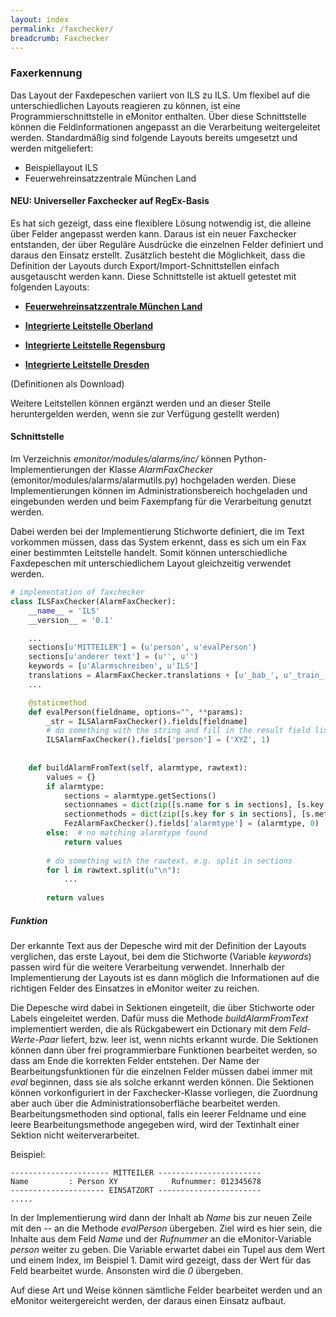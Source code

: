 ```yaml
---
layout: index
permalink: /faxchecker/
breadcrumb: Faxchecker
---
```


### Faxerkennung

Das Layout der Faxdepeschen variiert von ILS zu ILS. Um flexibel auf die unterschiedlichen Layouts reagieren zu können, 
ist eine Programmierschnittstelle in eMonitor enthalten. Über diese Schnittstelle können die Feldinformationen angepasst an die 
Verarbeitung weitergeleitet werden. 
Standardmäßig sind folgende Layouts bereits umgesetzt und werden mitgeliefert:

- Beispiellayout ILS
- Feuerwehreinsatzzentrale München Land

#### NEU: Universeller Faxchecker auf RegEx-Basis

Es hat sich gezeigt, dass eine flexiblere Lösung notwendig ist, die alleine über Felder angepasst werden kann. Daraus ist ein neuer Faxchecker entstanden, der über Reguläre 
Ausdrücke die einzelnen Felder definiert und daraus den Einsatz erstellt. Zusätzlich besteht die Möglichkeit, dass die Definition der Layouts durch Export/Import-Schnittstellen 
einfach ausgetauscht werden kann. Diese Schnittstelle ist aktuell getestet mit folgenden Layouts:

- [**Feuerwehreinsatzzentrale München Land**][1]

- [**Integrierte Leitstelle Oberland**][2]

- [**Integrierte Leitstelle Regensburg**][3]

- [**Integrierte Leitstelle Dresden**][4]

(Definitionen als Download)

Weitere Leitstellen können ergänzt werden und an dieser Stelle heruntergelden werden, wenn sie zur Verfügung gestellt werden)

#### Schnittstelle

Im Verzeichnis *emonitor/modules/alarms/inc/* können Python-Implementierungen der Klasse *AlarmFaxChecker* (emonitor/modules/alarms/alarmutils.py) 
hochgeladen werden. Diese Implementierungen können im Administrationsbereich hochgeladen und eingebunden werden und beim Faxempfang für die Verarbeitung genutzt werden.

Dabei werden bei der Implementierung Stichworte definiert, die im Text vorkommen müssen, dass das System erkennt, dass es sich um ein Fax einer 
bestimmten Leitstelle handelt. Somit können unterschiedliche Faxdepeschen mit unterschiedlichem Layout gleichzeitig verwendet werden.

```python
# implementation of faxchecker
class ILSFaxChecker(AlarmFaxChecker):
    __name__ = 'ILS'
    __version__ = '0.1'

    ...
    sections[u'MITTEILER'] = (u'person', u'evalPerson')
    sections[u'anderer text'] = (u'', u'')
    keywords = [u'Alarmschreiben', u'ILS']
    translations = AlarmFaxChecker.translations + [u'_bab_', u'_train_', u'_street_']
    ...

    @staticmethod
    def evalPerson(fieldname, options="", **params):
        _str = ILSAlarmFaxChecker().fields[fieldname]
        # do something with the string and fill in the result field list
        ILSAlarmFaxChecker().fields['person'] = ('XYZ', 1)
        
    
    def buildAlarmFromText(self, alarmtype, rawtext):
        values = {}
        if alarmtype:
            sections = alarmtype.getSections()
            sectionnames = dict(zip([s.name for s in sections], [s.key for s in sections]))
            sectionmethods = dict(zip([s.key for s in sections], [s.method for s in sections]))
            FezAlarmFaxChecker().fields['alarmtype'] = (alarmtype, 0)
        else:  # no matching alarmtype found
            return values
            
        # do something with the rawtext, e.g. split in sections
        for l in rawtext.split(u"\n"):
            ...
            
        return values
```

##### Funktion

Der erkannte Text aus der Depesche wird mit der Definition der Layouts verglichen, das erste Layout, bei dem die Stichworte (Variable *keywords*) passen wird für die weitere Verarbeitung verwendet. Innerhalb der Implementierung der Layouts ist es dann möglich die Informationen auf die richtigen Felder des Einsatzes in eMonitor weiter zu reichen.

Die Depesche wird dabei in Sektionen eingeteilt, die über Stichworte oder Labels eingeleitet werden. Dafür muss die Methode *buildAlarmFromText* implementiert werden, die als Rückgabewert ein Dctionary mit dem *Feld*-*Werte*-*Paar* liefert, bzw. leer ist, wenn nichts erkannt wurde. Die Sektionen können dann über frei programmierbare Funktionen bearbeitet werden, so dass am Ende die korrekten Felder entstehen. Der Name der Bearbeitungsfunktionen für die einzelnen Felder müssen dabei immer mit *eval* beginnen, dass sie als solche erkannt werden können. Die Sektionen können vorkonfiguriert in der Faxchecker-Klasse vorliegen, die Zuordnung aber auch über die Administrationsoberfläche bearbeitet werden. Bearbeitungsmethoden sind optional, falls ein leerer Feldname und eine leere Bearbeitungsmethode angegeben wird, wird der Textinhalt einer Sektion nicht weiterverarbeitet.


Beispiel:

 ```
 ---------------------- MITTEILER -----------------------
 Name         : Person XY            Rufnummer: 012345678
 --------------------- EINSATZORT -----------------------
 .....
 ```
 
 In der Implementierung wird dann der Inhalt ab *Name* bis zur neuen Zeile mit den *--* an die Methode *evalPerson* übergeben. Ziel wird es hier sein, die Inhalte aus dem Feld *Name* und der *Rufnummer* an die eMonitor-Variable *person* weiter zu geben. Die Variable erwartet dabei ein Tupel aus dem Wert und einem Index, im Beispiel 1. Damit wird gezeigt, dass der Wert für das Feld bearbeitet wurde. Ansonsten wird die *0* übergeben.
 
 Auf diese Art und Weise können sämtliche Felder bearbeitet werden und an eMonitor weitergereicht werden, der daraus einen Einsatz aufbaut.
 
 [1]: {{site.github.url}}/config/FEZ.cfg
 [2]: {{site.github.url}}/config/ILS_OB.cfg
 [3]: {{site.github.url}}/config/ILS_R.cfg
 [4]: {{site.github.url}}/config/ILS_DD.cfg
 